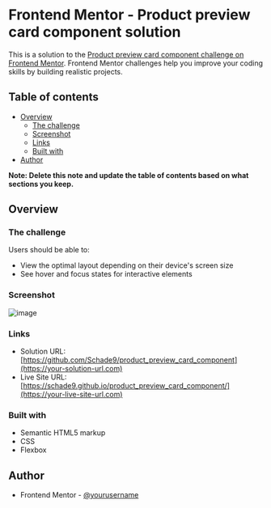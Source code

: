 # Frontend Mentor - Product preview card component solution

This is a solution to the [Product preview card component challenge on Frontend Mentor](https://www.frontendmentor.io/challenges/product-preview-card-component-GO7UmttRfa). Frontend Mentor challenges help you improve your coding skills by building realistic projects. 

## Table of contents

- [Overview](#overview)
  - [The challenge](#the-challenge)
  - [Screenshot](#screenshot)
  - [Links](#links)
  - [Built with](#built-with)
- [Author](#author)

**Note: Delete this note and update the table of contents based on what sections you keep.**

## Overview

### The challenge

Users should be able to:

- View the optimal layout depending on their device's screen size
- See hover and focus states for interactive elements

### Screenshot

![image](https://user-images.githubusercontent.com/51287876/223139211-d5eef2ef-f802-4e8c-84d7-28938b765a9f.png)

### Links

- Solution URL: [https://github.com/Schade9/product_preview_card_component](https://your-solution-url.com)
- Live Site URL: [https://schade9.github.io/product_preview_card_component/](https://your-live-site-url.com)

### Built with

- Semantic HTML5 markup
- CSS
- Flexbox

## Author
- Frontend Mentor - [@yourusername](https://www.frontendmentor.io/profile/@Schade9)
